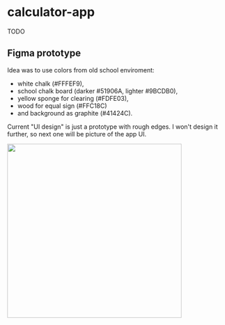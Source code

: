 # calculator-app

TODO

## Figma prototype

Idea was to use colors from old school enviroment:
- white chalk (#FFFEF9),
- school chalk board (darker #51906A, lighter #9BCDB0),
- yellow sponge for clearing (#FDFE03),
- wood for equal sign (#FFC18C)
- and background as graphite (#41424C).

Current "UI design" is just a prototype with rough edges. I won't design it further, so next one will be picture of the app UI.

<img src=https://github.com/user-attachments/assets/118d2023-3fa4-4fe8-abdc-7fb429c60210 style="width: 400px;">
